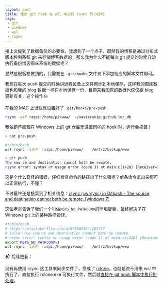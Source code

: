 ```yaml
---
layout: post
title: 使用 git hook 在 WSL 中执行 rsync 的小技巧
tags:
 - git
 - windows
 - wsl
 - rsync
---
```


接上文提到了数据备份的必要性，我想到了一个点子，既然我的博客是通过分布式版本控制系统 git 来存储博客数据的，那么我为什么不能每次 git 提交的时候自动执行备份博客图床系统的数据呢？

显然是很容易做到的，只需要在 `.git/hooks` 文件夹下添加相应的脚本文件即可。

我想在每次 push 提交的时候讲远程设备上文件同步到本地保存，这样我的图床数据也和我的 blog 数据一样在本地保存一份，目前来看图床的数据也仅仅跟 blog 更新有关，这个操作👍

在我的 MAC 上很快就设置好了 `.git/hooks/pre-push`

```bash
rsync -azP raspi:/home/pi/www/  ~/xavierskip.github.io/_db
```

我依葫芦画瓢在 Windows 上的 git 仓库里设置同样的 hook 时，运行会报错！

```bash
> cat pre-push

#!/bin/bash
wsl rsync -azhP  raspi:/home/pi/www/    /mnt/z/backup/www

> git push
The source and destination cannot both be remote.
rsync error: syntax or usage error (code 1) at main.c(1428) [Receiver=3.2.7]
```

这是个什么奇怪的错误，仔细检查命令的路径出了什么错呢？单条命令拿出来都可以正常执行，不懂？

不过最终还是搜索到了相关信息：[rsync (cwrsync) in Gitbash - The source and destination cannot both be remote. [windows 7]](https://stackoverflow.com/a/67658259/1265727)

这位老哥告诉了我们一个叫做`MSYS_NO_PATHCONV`的环境变量，最终解决了在 Windows git 上的某种路径错误。

```bash
#!/bin/bash
# https://stackoverflow.com/a/67658259/1265727
# solve：The source and destination cannot both be remote.
# rsync error: syntax or usage error (code 1) at main.c(1428) [Receiver=3.2.7]
export MSYS_NO_PATHCONV=1
wsl rsync -azhP  raspi:/home/pi/www/    /mnt/z/backup/www
```

📬 后续更新：

没有再使用 rsync 这工具来同步文件了，换成了 [rclone](https://rclone.org/)。也就是说不用来 wsl 中执行了，直接执行 rclone.exe 可执行文件，然后就[直接在 git hook 脚本中执行批处理](https://stackoverflow.com/a/7402697/1265727)。